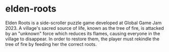 # elden-roots
Elden Roots is a side-scroller puzzle game developed at Global Game Jam 2023. A village's sacred source of life, known as the tree of fire, is attacked by an "unknown" force which reduces its flames, causing everyone in the village to disappear. In order to restore them, the player must rekindle the tree of fire by feeding her the correct roots.
